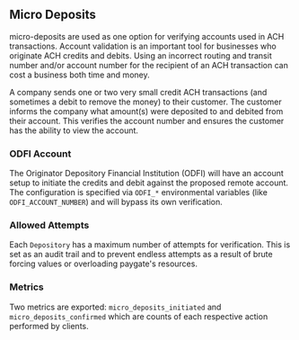 ## Micro Deposits

micro-deposits are used as one option for verifying accounts used in ACH transactions. Account validation is an important tool for businesses who originate ACH credits and debits. Using an incorrect routing and transit number and/or account number for the recipient of an ACH transaction can cost a business both time and money.

A company sends one or two very small credit ACH transactions (and sometimes a debit to remove the money) to their customer. The customer informs the company what amount(s) were deposited to and debited from their account. This verifies the account number and ensures the customer has the ability to view the account.

### ODFI Account

The Originator Depository Financial Institution (ODFI) will have an account setup to initiate the credits and debit against the proposed remote account. The configuration is specified via `ODFI_*` environmental variables (like `ODFI_ACCOUNT_NUMBER`) and will bypass its own verification.

### Allowed Attempts

Each `Depository` has a maximum number of attempts for verification. This is set as an audit trail and to prevent endless attempts as a result of brute forcing values or overloading paygate's resources.

### Metrics

Two metrics are exported: `micro_deposits_initiated` and `micro_deposits_confirmed` which are counts of each respective action performed by clients.
